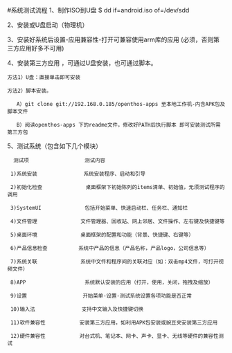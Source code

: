 #系统测试流程
1、制作ISO到U盘
$ dd if=android.iso of=/dev/sdd

2、安装或U盘启动（物理机）

3、安装好系统后设置-应用兼容性-打开可兼容使用arm库的应用 (必须，否则第三方应用好多不可用)

4、安装第三方应用 ，可通过U盘安装，也可通过脚本。

    方法1）U盘：直接单击即可安装
  
    方法2）脚本安装。
  
       A）git clone git://192.168.0.185/openthos-apps 至本地工作机-内含APK包及脚本文件
       
       B）阅读openthos-apps 下的readme文件，修改好PATH后执行脚本 即可安装测试所需第三方包
  
5、测试系统（包含如下几个模块）

      测试项                  测试内容

     1)系统安装               系统安装程序、启动和引导

     2)初始化检查              桌面框架下初始陈列的items清单、初始值，无须测试程序的调用
     
     3)SystemUI              包括开始菜单、快速启动栏、任务栏、通知栏

     4)文件管理              文件管理器、回收站、网上邻居、文件操作、左右键及快捷键等

     5)桌面环境              桌面框架的配置和功能（背景、快捷键、右键等）

     6)产品信息检查          系统中产品的信息（产品名称，产品logo，公司信息等）

     7)系统关联              系统中文件和程序间的关联对应（如：双击mp4文件，可打开视频文件）

     8)APP                   系统默认安装的应用（打开，使用，关闭，拖拽及缩放）

     9)设置                  开始菜单-设置-测试系统设置各项功能是否正常

     10)输入法               支持中文输入及快捷键切换

     11)软件兼容性           安装第三方应用，如利用APK包安装或豌豆夹安装第三方应用

     12)硬件兼容性           对台式机、笔记本、网卡、声卡、显卡、无线等硬件的兼容性测试



